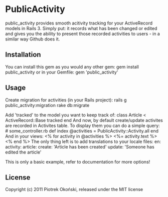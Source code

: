 # PublicActivity

public_activity provides smooth acitivity tracking for your ActiveRecord models in Rails 3.
Simply put: it records what has been changed or edited and gives you the ability to present those recorded activities to users - in a similar way Github does it.


## Installation

You can install this gem as you would any other gem:
    gem install public_activity
or in your Gemfile:
    gem 'public_activity'

## Usage

Create migration for activities (in your Rails project):
    rails g public_activity:migration
    rake db:migrate

Add 'tracked' to the model you want to keep track of:
    class Article < ActiveRecord::Base
      tracked
    end
And now, by default create/update activites are recorded in Activites table. 
To display them you can do a simple query:
    # some_controller.rb
    def index
      @activities = PublicActivity::Activity.all
    end
And in your views:
    <% for activity in @activities %>
      <%= activity.text %><br/>
    <% end %>
The only thing left is to add translations to your locale files:
    en:
      activity:
        article:
          create: 'Article has been created'
          update: 'Someone has edited the article'

This is only a basic example, refer to documentation for more options!

## License
Copyright (c) 2011 Piotrek Okoński, released under the MIT license
